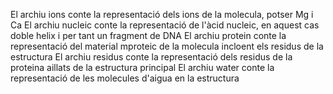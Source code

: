 El archiu ions conte la representació dels ions de la molecula, potser Mg i Ca
El archiu nucleic conte la representació de l'àcid nucleic, en aquest cas doble helix i per tant un fragment de DNA
El archiu protein conte la representació del material mproteic de la molecula incloent els residus de la estructura
El archiu residus conte la representació dels residus de la proteina aillats de la estructura principal
El archiu water conte la representació de les molecules d'aigua en la estructura

